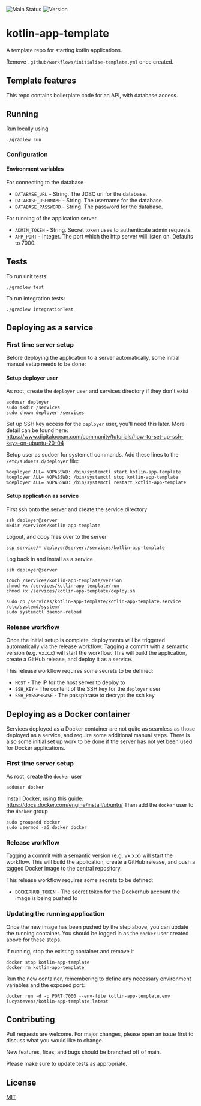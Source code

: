 ![Main Status][workflow-badge-main]
![Version][version-badge]

# kotlin-app-template
A template repo for starting kotlin applications.

Remove `.github/workflows/initialise-template.yml` once created.

## Template features
This repo contains boilerplate code for an API, with database access.

## Running
Run locally using
```shell
./gradlew run
```

### Configuration
#### Environment variables
For connecting to the database
- `DATABASE_URL` - String. The JDBC url for the database.
- `DATABASE_USERNAME` - String. The username for the database.
- `DATABASE_PASSWORD` - String. The password for the database.

For running of the application server
- `ADMIN_TOKEN` - String. Secret token uses to authenticate admin requests
- `APP_PORT` - Integer. The port which the http server will listen on. Defaults to 7000.

## Tests
To run unit tests:
```shell
./gradlew test
```

To run integration tests:
```shell
./gradlew integrationTest
```

## Deploying as a service
### First time server setup
Before deploying the application to a server automatically, some initial manual setup needs to be done:

#### Setup deployer user
As root, create the `deployer` user and services directory if they don't exist
```shell
adduser deployer
sudo mkdir /services
sudo chown deployer /services
```

Set up SSH key access for the `deployer` user, you'll need this later.
More detail can be found here: https://www.digitalocean.com/community/tutorials/how-to-set-up-ssh-keys-on-ubuntu-20-04

Setup user as sudoer for systemctl commands.
Add these lines to the `/etc/sudoers.d/deployer` file:
```shell
%deployer ALL= NOPASSWD: /bin/systemctl start kotlin-app-template
%deployer ALL= NOPASSWD: /bin/systemctl stop kotlin-app-template
%deployer ALL= NOPASSWD: /bin/systemctl restart kotlin-app-template
```

#### Setup application as service
First ssh onto the server and create the service directory
```shell
ssh deployer@server
mkdir /services/kotlin-app-template
```

Logout, and copy files over to the server
```shell
scp service/* deployer@server:/services/kotlin-app-template
```

Log back in and install as a service
```shell
ssh deployer@server

touch /services/kotlin-app-template/version
chmod +x /services/kotlin-app-template/run
chmod +x /services/kotlin-app-template/deploy.sh

sudo cp /services/kotlin-app-template/kotlin-app-template.service /etc/systemd/system/
sudo systemctl daemon-reload
```

### Release workflow
Once the initial setup is complete, deployments will be triggered automatically via the release workflow:
Tagging a commit with a semantic version (e.g. vx.x.x) will start the workflow. 
This will build the application, create a GitHub release, and deploy it as a service.

This release workflow requires some secrets to be defined:
 - `HOST` - The IP for the host server to deploy to
 - `SSH_KEY` - The content of the SSH key for the `deployer` user
 - `SSH_PASSPHRASE` - The passphrase to decrypt the ssh key


## Deploying as a Docker container
Services deployed as a Docker container are not quite as seamless as those deployed as a service, and require some additional
manual steps. There is also some initial set up work to be done if the server has not yet been used for Docker applications.

### First time server setup
As root, create the `docker` user
```shell
adduser docker
```

Install Docker, using this guide: https://docs.docker.com/engine/install/ubuntu/
Then add the `docker` user to the `docker` group
```shell
sudo groupadd docker
sudo usermod -aG docker docker
```

### Release workflow
Tagging a commit with a semantic version (e.g. vx.x.x) will start the workflow.
This will build the application, create a GitHub release, and push a tagged Docker image to the central repository.

This release workflow requires some secrets to be defined:
- `DOCKERHUB_TOKEN` - The secret token for the Dockerhub account the image is being pushed to

### Updating the running application
Once the new image has been pushed by the step above, you can update the running container.
You should be logged in as the `docker` user created above for these steps.

If running, stop the existing container and remove it
```shell
docker stop kotlin-app-template
docker rm kotlin-app-template
```

Run the new container, remembering to define any necessary environment variables and the exposed port:
```shell
docker run -d -p PORT:7000 --env-file kotlin-app-template.env lucystevens/kotlin-app-template:latest
```

## Contributing
Pull requests are welcome. For major changes, please open an issue first to discuss what you would like to change.

New features, fixes, and bugs should be branched off of main.

Please make sure to update tests as appropriate.

## License
[MIT][mit-license]

[workflow-badge-main]: https://img.shields.io/github/workflow/status/lucystevens/kotlin-app-template/test/main?label=main
[version-badge]: https://img.shields.io/github/v/release/lucystevens/kotlin-app-template
[mit-license]: https://choosealicense.com/licenses/mit/